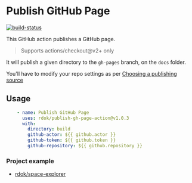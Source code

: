 # Publish GitHub Page

[![build-status](https://github.com/rdok/publish-gh-page-action/workflows/build-status/badge.svg)](https://github.com/rdok/publish-gh-page-action/actions?query=workflow%3Abuild-status)

This GitHub action publishes a GitHub page.

> Supports actions/checkout@v2+ only

It will publish a given directory to the `gh-pages` branch, on the `docs` folder.  

You'll have to modify your repo settings as per [Choosing a publishing source](https://docs.github.com/en/github/working-with-github-pages/configuring-a-publishing-source-for-your-github-pages-site)

## Usage

```yml
    - name: Publish GitHub Page
      uses: rdok/publish-gh-page-action@v1.0.3
      with:
        directory: build
        github-actor: ${{ github.actor }}
        github-token: ${{ github.token }}
        github-repository: ${{ github.repository }}
```

### Project example
- [rdok/space-explorer](https://github.com/rdok/space-explorer/blob/master/.github/workflows/deploy-react.yml#L20)
